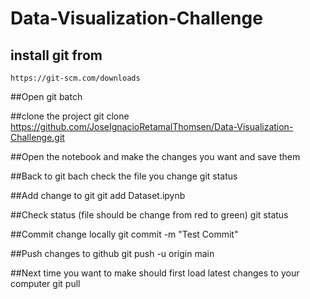 # Data-Visualization-Challenge

## install git from 
``https://git-scm.com/downloads``

##Open git batch

##clone the project
git clone https://github.com/JoseIgnacioRetamalThomsen/Data-Visualization-Challenge.git

##Open the notebook and make the changes you want and save them

##Back to git bach check the file you change
git status

##Add change to git
git add Dataset.ipynb

##Check status (file should be change from red to green)
git status

##Commit change locally
git commit -m "Test Commit"

##Push changes to github 
git push -u origin main

##Next time you want to make should first load latest changes to your computer
git pull
